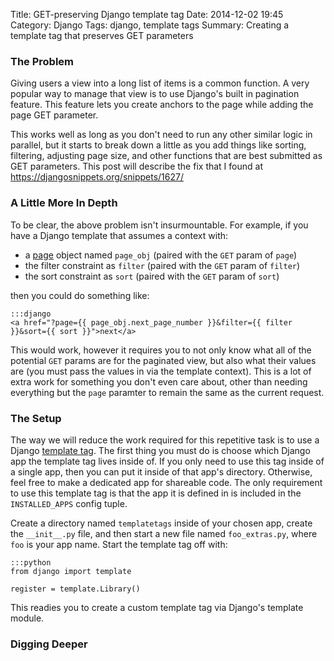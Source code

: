Title: GET-preserving Django template tag
Date: 2014-12-02 19:45
Category: Django
Tags: django, template tags
Summary: Creating a template tag that preserves GET parameters

### The Problem ###

Giving users a view into a long list of items is a common function. A very
popular way to manage that view is to use Django's built in pagination feature.
This feature lets you create anchors to the page while adding the page
GET parameter.

This works well as long as you don't need to run any other similar logic in
parallel, but it starts to break down a little as you add things like sorting,
filtering, adjusting page size, and other functions that are best submitted as
GET parameters. This post will describe the fix that I found at
<a href="https://djangosnippets.org/snippets/1627/">
https://djangosnippets.org/snippets/1627/</a>

### A Little More In Depth ###

To be clear, the above problem isn't insurmountable. For example, if you have a
Django template that assumes a context with:

* a <a href="https://docs.djangoproject.com/en/dev/topics/pagination/#page-objects">page</a>
object named ```page_obj``` (paired with the ```GET``` param of ```page```)
* the filter constraint as ```filter``` (paired with the ```GET``` param of
```filter```)
* the sort constraint as ```sort``` (paired with the ```GET``` param of
```sort```)

then you could do something like:

    :::django
    <a href="?page={{ page_obj.next_page_number }}&filter={{ filter }}&sort={{ sort }}">next</a>

This would work, however it requires you to not only know what all of the
potential ```GET``` params are for the paginated view, but also what their
values are (you must pass the values in via the template context). This is a
lot of extra work for something you don't even care about, other than needing
everything but the ```page``` paramter to remain the same as the current
request.

### The Setup ###

The way we will reduce the work required for this repetitive task is to use a
Django
<a href="https://docs.djangoproject.com/en/dev/howto/custom-template-tags/">template
tag</a>. The first thing you must do is choose which Django app the template
tag lives inside of. If you only need to use this tag inside of a single app,
then you can put it inside of that app's directory. Otherwise, feel free to
make a dedicated app for shareable code. The only requirement to use this
template tag is that the app it is defined in is included in the
```INSTALLED_APPS``` config tuple.

Create a directory named ```templatetags``` inside of your chosen app, create
the ```__init__.py``` file, and then start a new file named
```foo_extras.py```, where ```foo``` is your app name. Start the template tag
off with:

    :::python
    from django import template

    register = template.Library()

This readies you to create a custom template tag via Django's template module.

### Digging Deeper ###


